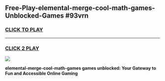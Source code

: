 
## Free-Play-elemental-merge-cool-math-games-Unblocked-Games #93vrn
<h3>
<a href="https://news.freeplayer.one?title=elemental-merge-cool-math-games&ref=8M">CLICK TO PLAY</a></h3>
<hr>

<h3>
<a href="https://news.freeplayer.one?title=elemental-merge-cool-math-games&ref=8M">CLICK 2 PLAY</a>
  
</h3>

<a href="https://news.freeplayer.one?title=elemental-merge-cool-math-games&ref=8M"><img src="https://clearcache.store/games.png"></a>


**elemental-merge-cool-math-games games unblocked: Your Gateway to Fun and Accessible Online Gaming**
